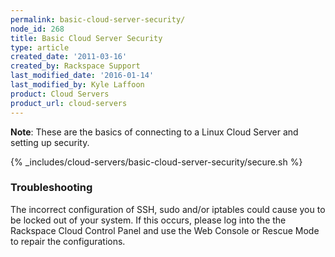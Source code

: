 ```yaml
---
permalink: basic-cloud-server-security/
node_id: 268
title: Basic Cloud Server Security
type: article
created_date: '2011-03-16'
created_by: Rackspace Support
last_modified_date: '2016-01-14'
last_modified_by: Kyle Laffoon
product: Cloud Servers
product_url: cloud-servers
---
```


**Note**: These are the basics of connecting to a Linux Cloud Server and
setting up security.

  {% _includes/cloud-servers/basic-cloud-server-security/secure.sh %}

### Troubleshooting

The incorrect configuration of SSH, sudo and/or iptables could cause you
to be locked out of your system. If this occurs, please log into the
the Rackspace Cloud Control Panel and use the Web Console or Rescue Mode
to repair the configurations.
